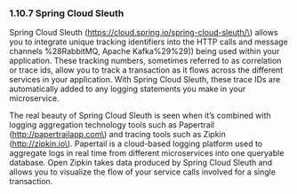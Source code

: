 ### 1.10.7 Spring Cloud Sleuth

Spring Cloud Sleuth \(https://cloud.spring.io/spring-cloud-sleuth/\) allows you to integrate unique tracking identifiers into the HTTP calls and message channels %28RabbitMQ, Apache Kafka%29\%29\)\) being used within your application. These tracking numbers, sometimes referred to as correlation or trace ids, allow you to track a transaction as it flows across the different services in your application. With Spring Cloud Sleuth, these trace IDs are automatically added to any logging statements you make in your microservice.

The real beauty of Spring Cloud Sleuth is seen when it’s combined with logging aggregation technology tools such as Papertrail \(http://papertrailapp.com\) and tracing tools such as Zipkin \(http://zipkin.io\). Papertail is a cloud-based logging platform used to aggregate logs in real time from different microservices into one queryable database. Open Zipkin takes data produced by Spring Cloud Sleuth and allows you to visualize the flow of your service calls involved for a single transaction.

